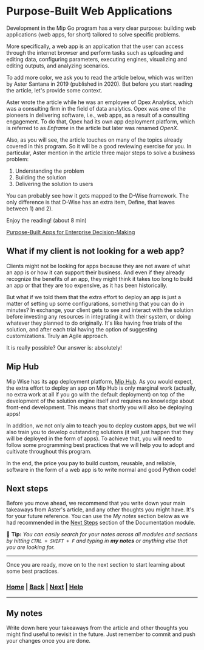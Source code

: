 # Purpose-Built Web Applications

Development in the Mip Go program has a very clear purpose: building web applications (web apps, for short) tailored to solve specific problems.

More specifically, a web app is an application that the user can access through the internet browser and perform tasks such as uploading and editing data, configuring parameters, executing engines, visualizing and editing outputs, and analyzing scenarios.

To add more color, we ask you to read the article below, which was written by Aster Santana in 2019 (published in 2020). But before you start reading the article, let's provide some context.

Aster wrote the article while he was an employee of Opex Analytics, which was a consulting firm in the field of data analytics. Opex was one of the pioneers in delivering software, i.e., web apps, as a result of a consulting engagement. To do that, Opex had its own app deployment platform, which is referred to as *Enframe* in the article but later was renamed *OpenX*.

Also, as you will see, the article touches on many of the topics already covered in this program. So it will be a good reviewing exercise for you. In particular, Aster mention in the article three major steps to solve a business problem:

1) Understanding the problem
2) Building the solution
3) Delivering the solution to users

You can probably see how it gets mapped to the D-Wise framework. The only difference is that D-Wise has an extra item, Define, that leaves between 1) and 2).

Enjoy the reading! (about 8 min)

[Purpose-Built Apps for Enterprise Decision-Making][purpose-built_apps]

## What if my client is not looking for a web app?

Clients might not be looking for apps because they are not aware of what an app is or how it can support their business. And even if they already recognize the benefits of an app, they might think it takes too long to build an app or that they are too expensive, as it has been historically.

But what if we told them that the extra effort to deploy an app is just a matter of setting up some configurations, something that you can do in minutes? In exchange, your client gets to see and interact with the solution before investing any resources in integrating it with their system, or doing whatever they planned to do originally. It's like having free trials of the solution, and after each trial having the option of suggesting customizations. Truly an Agile approach.

It is really possible? Our answer is: absolutely!

## Mip Hub

Mip Wise has its app deployment platform, [Mip Hub][mip-hub]. As you would expect, the extra effort to deploy an app on Mip Hub is only marginal work (actually, no extra work at all if you go with the default deployment) on top of the development of the solution engine itself and requires no knowledge about front-end development. This means that shortly you will also be deploying apps!

In addition, we not only aim to teach you to deploy custom apps, but we will also train you to develop outstanding solutions (it will just happen that they will be deployed in the form of apps). To achieve that, you will need to follow some programming best practices that we will help you to adopt and cultivate throughout this program.

In the end, the price you pay to build custom, reusable, and reliable, software in the form of a web app is to write normal and good Python code!

## Next steps

Before you move ahead, we recommend that you write down your main takeaways from Aster's article, and any other thoughts you might have. It's for your future reference. You can use the *My notes* section below as we had recommended in the [Next Steps](../../2_documentation/next_steps/README.md) section of the Documentation module.

📝 **Tip:**
*You can easily search for your notes across all modules and sections by hitting `CTRL + SHIFT + F` and typing in **my notes** or anything else that you are looking for.*

------------------------------------------------------------------------------

Once you are ready, move on to the next section to start learning about some best practices.

[purpose-built_apps]: https://medium.com/opex-analytics/purpose-built-apps-for-enterprise-decision-making-31ccadad362d
[mip-hub]: https://www.mipwise.com/mip-hub

### [Home][home] | [Back][back] | [Next][next] | [Help][help]

[home]: ../../README.md
[back]: ../README.md
[next]: ../2_best_practices/README.md
[help]: ../../0_help/README.md

------------------------------------------------------------------------------

## My notes

Write down here your takeaways from the article and other thoughts you might find useful to revisit in the future. Just remember to commit and push your changes once you are done.

